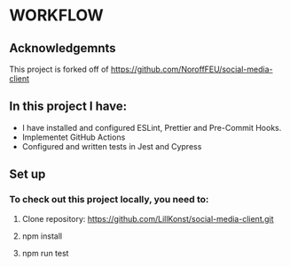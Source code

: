 # WORKFLOW 

## Acknowledgemnts
This project is forked off of https://github.com/NoroffFEU/social-media-client

## In this project I have: 
* I have installed and configured ESLint, Prettier and Pre-Commit Hooks.
* Implementet GitHub Actions
* Configured and written tests in Jest and Cypress


## Set up
### To check out this project locally, you need to:

1. Clone repository: 
   https://github.com/LillKonst/social-media-client.git

2. npm install 

3. npm run test
